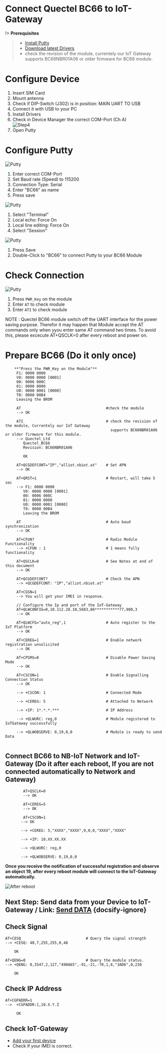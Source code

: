 # Connect Quectel BC66 to IoT-Gateway

!> **Prerequisites**
 > * [Install Putty](https://www.chiark.greenend.org.uk/~sgtatham/putty/latest.html)   
 > * [Download latest Drivers](https://www.exar.com/product/interface/uarts/usb-uarts/xr21v1412)
 > * check the revision of the module, currentely our IoT Gateway supports BC66NBR01A06 or older firmware for BC66 module.
 
# Configure Device
1. Insert SIM Card
2. Mount antenna
3. Check if DIP-Switch (J302) is in position: MAIN UART TO USB
4. Connect it with USB to your PC
5. Install Drivers
6. Check in Device Manager the correct COM-Port (Ch A)  
   ![Step4](../images/BC66_Step1.png)
7. Open Putty  


# Configure Putty     

   ![Putty](../images/BC66_Putty_Step1.png)    
   1. Enter correct COM-Port
   2. Set Baud rate (Speed) to 115200
   3. Connection Type: Serial
   4. Enter "BC66" as name  
   5. Press save

   ![Putty](../images/BC66_Putty_Step2.png)    
   1. Select "Terminal"
   2. Local echo: Force On
   3. Local line editing: Force On
   4. Select "Session"  

   ![Putty](../images/BC66_Putty_Step3.png)    
   1. Press Save
   2. Double-Click to "BC66" to connect Putty to your BC66 Module  


# Check Connection  
  ![Putty](../images/BC66_Putty_Step4.png) 
  1. Press `PWR_Key` on the module  
  2. Enter `AT` to check module  
  3. Enter `ATI` to check module

  NOTE : Quectel BC66 module switch off the UART interface for the power saving purpose. Therefor it may happen that Module accept the AT commands only when yyou enter same AT command two times. To avoid this, please excecute AT+QSCLK=0 after every reboot and power on.

# Prepare BC66 (Do it only once)
```
    **"Press the PWR_Key on the Module"**
     F1: 0000 0000
     V0: 0000 0000 [0001]
     00: 0006 000C
     01: 0000 0000
     U0: 0000 0001 [0000]
     T0: 0000 00B4
     Leaving the BROM

     AT                                      #check the module
     --> OK                                  
    
     ATI                                     # check the revision of the module, Currentely our IoT Gateway 
                                               supports BC66NBR01A06 or older firmware for this module.
     --> Quectel_Ltd
        Quectel_BC66
        Revision: BC66NBR01A06

        OK

     AT+QCGDEFCONT="IP","alliot.nbiot.at"    # Set APN
     --> OK 

     AT+QRST=1                               # Restart, will take 5 sec
     --> F1: 0000 0000
        V0: 0000 0000 [0001]
        00: 0006 000C
        01: 0000 0000
        U0: 0000 0001 [0000]
        T0: 0000 00B4
        Leaving the BROM    

     AT                                      # Auto baud synchronization
     --> OK

     AT+CFUN?                                # Radio Module Functionality 
     --> +CFUN : 1                           # 1 means fully functionality

     AT+QSCLK=0                              # See Notes at end of this document
     --> OK                            

     AT+QCGDEFCONT?                          # Check the APN
     --> +QCGDEFCONT: "IP","alliot.nbiot.at"

     AT+CGSN=1
     --> You will get your IMEI in response.

     // Configure the Ip and port of the IoT-Gateway
     AT+QLWCONFIG=0,10.112.28.10,5683,86***********77,900,3
     --> OK

     AT+QLWCFG="auto_reg",1                  # Auto register to the IoT Platform
     --> OK

     AT+CEREG=1                              # Enable network registration unsolicited 
     --> OK

     AT+CPSMS=0                              # Disable Power Saving Mode
     --> OK

     AT+CSCON=1                              # Enable Signalling Connection Status
     --> OK  
    
     --> +CSCON: 1                           # Connected Mode

     --> +CEREG: 5                           # Attached to Network

     --> +IP: 1*.*.*.***                     # IP Address
     
     --> +QLWURC: reg,0                      # Module registered to IoTGateway successfully

     --> +QLWOBSERVE: 0,19,0,0               # Module is ready to send Data
                      
```

##  Connect BC66 to NB-IoT Network and IoT-Gateway (Do it after each reboot, If you are not connected automatically to Network and Gateway)

``` 
        AT+QSCLK=0
        --> OK

        AT+CEREG=5
        --> OK

        AT+CSCON=1
       --> OK

       --> +CEREG: 5,"XXXX","XXXX",9,0,0,"XXXX","XXXX"

       --> +IP: 10.XX.XX.XX

       --> +QLWURC: reg,0

       --> +QLWOBSERVE: 0,19,0,0

 ```

    

**Once you receive the notification of successful registration and observe an object 19, after every reboot module will connect to the IoT-Gateway automatically.**

![After reboot](../images/BC66_Putty_Step5.png)

## Next Step: Send data from your Device to IoT-Gateway  / Link: [Send DATA](./Quectel_BC66/04_Send_Data_BC66.md) {docsify-ignore}

## Check Signal
```
AT+CESQ                             # Query the signal strength
--> +CESQ: 40,7,255,255,0,48

    OK

AT+QENG=0                           # Query the module status.
--> +QENG: 0,3547,2,127,"490A65",-91,-21,-70,1,8,"3AD6",0,230

    OK  
```  

## Check IP Address
``` 
AT+CGPADDR=1
-->  +CGPADDR:1,10.X.Y.Z

     OK
```

## Check IoT-Gateway  
* [Add your first device](./02_Add_first_Device.md)
* Check if your IMEI is correct.








